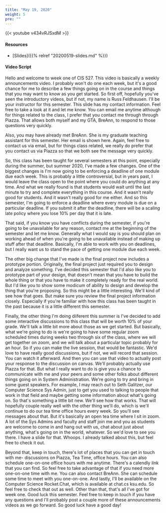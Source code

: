 ```yaml
---
title: "May 19, 2020"
weight: 5
pre: ""
---
```


{{< youtube v434vRJSxdM >}}

#### Resources

* [Slides]({{% relref "20200519-slides.md"  %}})

#### Video Script

Hello and welcome to week one of CIS 527. This video is basically a weekly announcements video. I probably won't do one each week, but it's a good chance for me to describe a few things going on in the course and things that you may want to know as you get started. So first off, hopefully you've seen the introductory videos, but if not, my name is Russ Feldhausen. I'll be your instructor for this semester. This slide has my contact information. Feel free to take a look at it and let me know. You can email me anytime although for things related to the class, I prefer that you contact me through through Piazza. That allows both myself and my GTA, BreAnn, to respond to those questions very quickly. 

Also, you may have already met BreAnn. She is my graduate teaching assistant for this semester. Her email is shown here. Again, feel free to contact us via email, but for things class related, we really do prefer that you contact us via Piazza so that we both see the message very quickly. 

So, this class has been taught for several semesters at this point, especially during the summer, but summer 2020, I've made a few changes. One of the biggest changes is I'm now going to be enforcing a deadline of one module due each week. This is probably a little controversial, but in years past, I would leave the class open to the point where you could do anything at any time. And what we really found is that students would wait until the last minute to try and complete everything in this course. And it wasn't really good for students. And it wasn't really good for me either. And so this semester, I'm going to enforce a deadline where every module is due on a particular deadline. If you submit it after the deadline, there will be a scaling late policy where you lose 10% per day that it is late. 

That said, if you know you have conflicts during the semester, if you're going to be unavailable for any reason, contact me at the beginning of the semester and let me know. Generally what I would say is you should plan on working ahead of when you're going to be unavailable instead of making up stuff after that deadline. Basically, I'm able to work with you on deadlines, but I really want us to stand the pace of getting one module due each week. 

The other big change that I've made is the final project now includes a prototype portion. Originally, the final project just required you to design and analyze something. I've decided this semester that I'd also like you to prototype part of your design, that doesn't mean that you have to build the whole thing or that you have to make it completely ready for the real world. But I'd like you to show some modicum of ability to design and develop the thing that you're proposing. So this might be a little interesting. We'll kind of see how that goes. But make sure you review the final project information closely. Especially if you're familiar with how this class has been taught in the past because it is a little different this semester. 

Finally, the other thing I'm doing diiferent this summer is I've decided to add some interactive discussions to this class that will be worth 10% of your grade. We'll talk a little bit more about those as we get started. But basically, what we're going to do is we're going to have some regular zoom scheduled times during weeks two through six of the class, where we will get together on zoom, and we will talk about a particular topic probably for an hour. So if you can make the live session, that would be fantastic. We'd love to have really good discussions, but if not, we will record that session. You can watch it afterward. And then you can use that video to actually post your response to the discussion on canvas. We'll probably actually use Piazza for that. But what I really want to do is give you a chance to communicate with me and your peers and some other folks about different things going on in System Administration. We're going to try and bring in some guest speakers. For example, I may reach out to Seth Galitzer, our Computer Science Sys Admin, just to get you used to talking to people that work in that field and maybe getting some information about what's going on. So that's something a little bit new. We'll see how that works. That will hopefully couple really well with the other thing we'll do, which is we'll continue to do our tea time office hours every week. So you'll see messages about that. But it's basically an open tea time where I sit in zoom. A lot of the Sys Admins and faculty and staff join me and you as students are welcome to come in and hang out with us, chat about just about anything, what's going on in the world, whatever. So we'd love to see you there. I have a slide for that. Whoops. I already talked about this, but feel free to check it out. 

Beyond that, keep in touch, there's lot of places that you can get in touch with me- discussions on Piazza, Tea Time, office hours. You can also schedule one-on-one office hours with me anytime. There's a calendly ilnk that you can find. So feel free to take advantage of that if you need more one-on-one time with me. You can also contact BreAnn. She can schedule some time to meet with you one-on-one. And lastly, I'll be available on the Computer Science Rocket.Chat, which is available at chat.cs ksu.edu. So feel free to check that out as well. Other than that, that's all I've got for week one. Good luck this semester. Feel free to keep in touch if you have any questions and I'll probably post a couple more of these announcements videos as we go forward. So good luck have a good day!
